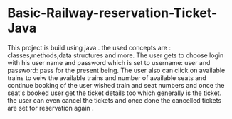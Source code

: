 # Basic-Railway-reservation-Ticket-Java
This project is build using java . the used concepts are : classes,methods,data structures and more. The user gets to choose login with his user name and password which is set to username: user and password: pass for the present being. The user also can click on available trains to veiw the available trains and number of available seats and continue booking of the user wished train and seat numbers and once the seat's booked user get the ticket details too which generally is the ticket. the user can even cancel the tickets and once done the cancelled tickets are set for reservation again .
